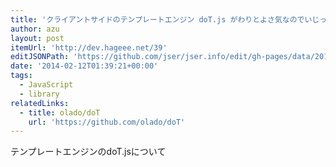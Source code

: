 ```yaml
---
title: 'クライアントサイドのテンプレートエンジン doT.js がわりとよさ気なのでいじってみる | デブ ハゲ'
author: azu
layout: post
itemUrl: 'http://dev.hageee.net/39'
editJSONPath: 'https://github.com/jser/jser.info/edit/gh-pages/data/2014/02/index.json'
date: '2014-02-12T01:39:21+00:00'
tags:
  - JavaScript
  - library
relatedLinks:
  - title: olado/doT
    url: 'https://github.com/olado/doT'
---
```

テンプレートエンジンのdoT.jsについて
